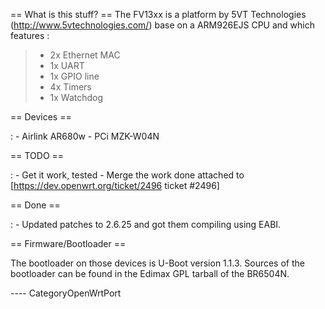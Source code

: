 == What is this stuff? == The FV13xx is a platform by 5VT Technologies
(<http://www.5vtechnologies.com/>) base on a ARM926EJS CPU and which
features :

> -   2x Ethernet MAC
> -   1x UART
> -   1x GPIO line
> -   4x Timers
> -   1x Watchdog

== Devices ==

:   -   Airlink AR680w
    -   PCi MZK-W04N

== TODO ==

:   -   Get it work, tested
    -   Merge the work done attached to
        \[<https://dev.openwrt.org/ticket/2496> ticket \#2496\]

== Done ==

:   -   Updated patches to 2.6.25 and got them compiling using EABI.

== Firmware/Bootloader ==

The bootloader on those devices is U-Boot version 1.1.3. Sources of the
bootloader can be found in the Edimax GPL tarball of the BR6504N.

---- CategoryOpenWrtPort
